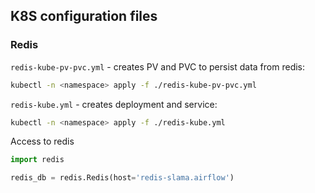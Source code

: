 ## K8S configuration files

### Redis
`redis-kube-pv-pvc.yml` - creates PV and PVC to persist data from redis:
```bash
kubectl -n <namespace> apply -f ./redis-kube-pv-pvc.yml
```

`redis-kube.yml` - creates deployment and service:
```bash
kubectl -n <namespace> apply -f ./redis-kube.yml
```


Access to redis
```python
import redis

redis_db = redis.Redis(host='redis-slama.airflow')
```